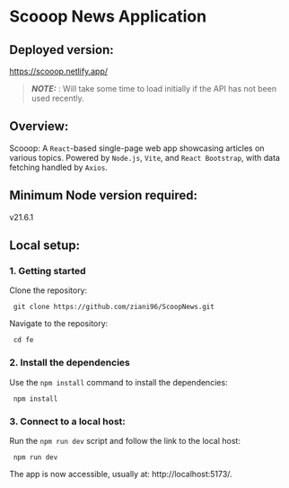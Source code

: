 # Scooop News Application

## Deployed version:

https://scooop.netlify.app/

> **_NOTE:_** : Will take some time to load initially if the API has not been used recently.

## Overview:

Scooop: A `React`-based single-page web app showcasing articles on various topics. Powered by `Node.js`, `Vite`, and `React Bootstrap`, with data fetching handled by `Axios`.

## Minimum Node version required:

v21.6.1

## Local setup:

### 1. Getting started

Clone the repository:

```
 git clone https://github.com/ziani96/ScoopNews.git
```

Navigate to the repository:

```
 cd fe
```

### 2. Install the dependencies

Use the `npm install` command to install the dependencies:

```
 npm install
```

### 3. Connect to a local host:

Run the `npm run dev` script and follow the link to the local host:

```
 npm run dev
```

The app is now accessible, usually at: http://localhost:5173/.
